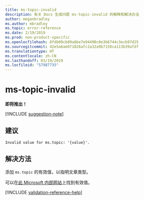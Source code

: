 ```yaml
---
title: ms-topic-invalid
description: 有关 Docs 生成问题 ms-topic-invalid 的解释和解决办法
author: meganbradley
ms.author: mbradley
ms.topic: error-reference
ms.date: 2/19/2019
ms.prod: non-product-specific
ms.openlocfilehash: 8fdb09cb09a6be7e94490c0e3b6744c3ecb97d25
ms.sourcegitcommit: 42e5a6ae071826afc2a32a9b7150ca113b39afdf
ms.translationtype: HT
ms.contentlocale: zh-CN
ms.lasthandoff: 03/19/2019
ms.locfileid: "57987735"
---
```

# <a name="ms-topic-invalid"></a>ms-topic-invalid

**即将推出！**

[!INCLUDE [suggestion-note](includes/suggestion-note.md)]

## <a name="suggestion"></a>建议

`Invalid value for ms.topic: '{value}'.`

## <a name="resolution"></a>解决方法

添加 `ms.topic` 的有效值，以指明文章类型。

可以在[此 Microsoft 内部网站](https://docsmetadatatool.azurewebsites.net/allowlists)上找到有效值。

<!--make sure to add this file to your includes folder and verify the path-->
[!INCLUDE [validation-reference-help](includes/validation-reference-help.md)]
